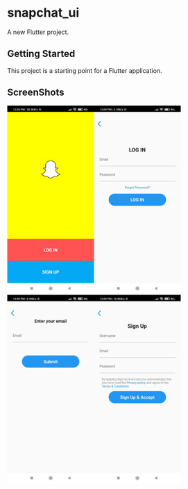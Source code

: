 # snapchat_ui

A new Flutter project.

## Getting Started

This project is a starting point for a Flutter application.

## ScreenShots

<img src="image/snapsplash.jpg" width="200"><img src="image/snlogin.jpg" width="200"><img src="image/snpassword.jpg" width="200"><img src="image/snregister.jpg" width="200"> 

                               


